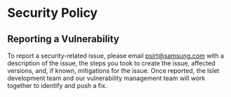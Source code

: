 # Security Policy

## Reporting a Vulnerability

To report a security-related issue, please email psirt@samsung.com 
with a description of the issue, the steps you took to create the issue, 
affected versions, and, if known, mitigations for the issue.
Once reported, the Islet development team and our vulnerability management team 
will work together to identify and push a fix.
